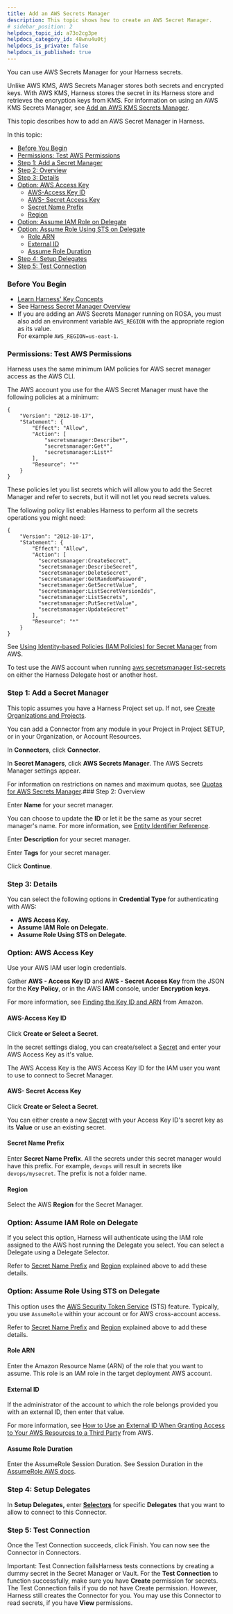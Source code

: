 ```yaml
---
title: Add an AWS Secrets Manager
description: This topic shows how to create an AWS Secret Manager.
# sidebar_position: 2
helpdocs_topic_id: a73o2cg3pe
helpdocs_category_id: 48wnu4u0tj
helpdocs_is_private: false
helpdocs_is_published: true
---
```


You can use AWS Secrets Manager for your Harness secrets.

Unlike AWS KMS, AWS Secrets Manager stores both secrets and encrypted keys. With AWS KMS, Harness stores the secret in its Harness store and retrieves the encryption keys from KMS. For information on using an AWS KMS Secrets Manager, see [Add an AWS KMS Secrets Manager](/article/pt52h8sb6z).

This topic describes how to add an AWS Secret Manager in Harness.

In this topic:

* [Before You Begin](/article/a73o2cg3pe-add-an-aws-secret-manager#before_you_begin)
* [Permissions: Test AWS Permissions](/article/a73o2cg3pe-add-an-aws-secret-manager#permissions_test_aws_permissions)
* [Step 1: Add a Secret Manager](/article/a73o2cg3pe-add-an-aws-secret-manager#step_1_add_secrets_manager)
* [Step 2: Overview](/article/a73o2cg3pe-add-an-aws-secret-manager#step_2_overview)
* [Step 3: Details](/article/a73o2cg3pe-add-an-aws-secret-manager#step_3_details)
* [Option: AWS Access Key](/article/a73o2cg3pe-add-an-aws-secret-manager#option_aws_access_key)
	+ [AWS-Access Key ID](/article/a73o2cg3pe-add-an-aws-secret-manager#aws_access_key_id)
	+ [AWS- Secret Access Key](https://ngdocs.harness.io/article/a73o2cg3pe-add-an-aws-secret-manager#aws_secret_access_key)
	+ [Secret Name Prefix](/article/a73o2cg3pe-add-an-aws-secret-manager#secret_name_prefix)
	+ [Region](/article/a73o2cg3pe-add-an-aws-secret-manager#region)
* [Option: Assume IAM Role on Delegate](/article/a73o2cg3pe-add-an-aws-secret-manager#option_assume_iam_role_on_delegate)
* [Option: Assume Role Using STS on Delegate](/article/a73o2cg3pe-add-an-aws-secret-manager#option_assume_role_using_sts_on_delegate)
	+ [Role ARN](/article/a73o2cg3pe-add-an-aws-secret-manager#role_arn)
	+ [External ID](/article/a73o2cg3pe-add-an-aws-secret-manager#external_id)
	+ [Assume Role Duration](/article/a73o2cg3pe-add-an-aws-secret-manager#assume_role_duration)
* [Step 4: Setup Delegates](/article/a73o2cg3pe-add-an-aws-secret-manager#step_4_setup_delegates)
* [Step 5: Test Connection](/article/a73o2cg3pe-add-an-aws-secret-manager#step_5_test_connection)

### Before You Begin

* [Learn Harness' Key Concepts](/article/hv2758ro4e)
* See [Harness Secret Manager Overview](/article/hngrlb7rd6)
* If you are adding an AWS Secrets Manager running on ROSA, you must also add an environment variable `AWS_REGION` with the appropriate region as its value.  
For example `AWS_REGION=us-east-1`.

### Permissions: Test AWS Permissions

Harness uses the same minimum IAM policies for AWS secret manager access as the AWS CLI.

The AWS account you use for the AWS Secret Manager must have the following policies at a minimum:


```
{  
    "Version": "2012-10-17",  
    "Statement": {  
        "Effect": "Allow",  
        "Action": [  
            "secretsmanager:Describe*",  
            "secretsmanager:Get*",  
            "secretsmanager:List*"   
        ],  
        "Resource": "*"  
    }  
}
```
These policies let you list secrets which will allow you to add the Secret Manager and refer to secrets, but it will not let you read secrets values.

The following policy list enables Harness to perform all the secrets operations you might need:


```
{  
    "Version": "2012-10-17",  
    "Statement": {  
        "Effect": "Allow",  
        "Action": [  
          "secretsmanager:CreateSecret",  
          "secretsmanager:DescribeSecret",  
          "secretsmanager:DeleteSecret",  
          "secretsmanager:GetRandomPassword",  
          "secretsmanager:GetSecretValue",  
          "secretsmanager:ListSecretVersionIds",  
          "secretsmanager:ListSecrets",  
          "secretsmanager:PutSecretValue",  
          "secretsmanager:UpdateSecret"   
        ],  
        "Resource": "*"  
    }  
}
```
See [Using Identity-based Policies (IAM Policies) for Secret Manager](https://docs.aws.amazon.com/secretsmanager/latest/userguide/auth-and-access_identity-based-policies.html) from AWS.

To test use the AWS account when running [aws secretsmanager list-secrets](https://docs.aws.amazon.com/cli/latest/reference/secretsmanager/list-secrets.html#examples) on either the Harness Delegate host or another host.

### Step 1: Add a Secret Manager

This topic assumes you have a Harness Project set up. If not, see [Create Organizations and Projects](https://ngdocs.harness.io/article/36fw2u92i4-create-an-organization).

You can add a Connector from any module in your Project in Project SETUP, or in your Organization, or Account Resources.

In **Connectors**, click **Connector**.

In **Secret Managers**, click **AWS Secrets Manager**. The AWS Secrets Manager settings appear.

For information on restrictions on names and maximum quotas, see [Quotas for AWS Secrets Manager](https://docs.aws.amazon.com/secretsmanager/latest/userguide/reference_limits.html).### Step 2: Overview

Enter **Name** for your secret manager.

You can choose to update the **ID** or let it be the same as your secret manager's name. For more information, see [Entity Identifier Reference](https://ngdocs.harness.io/article/li0my8tcz3-entity-identifier-reference).

Enter **Description** for your secret manager.

Enter **Tags** for your secret manager.

Click **Continue**.

### Step 3: Details

You can select the following options in **Credential Type** for authenticating with AWS:

* **AWS Access Key.**
* **Assume IAM Role on Delegate.**
* **Assume Role Using STS on Delegate.**

### Option: AWS Access Key

Use your AWS IAM user login credentials.

Gather **AWS - Access Key ID** and **AWS - Secret Access Key** from the JSON for the **Key Policy**, or in the AWS **IAM** console, under **Encryption keys**.

For more information, see [Finding the Key ID and ARN](https://docs.aws.amazon.com/kms/latest/developerguide/viewing-keys.html#find-cmk-id-arn) from Amazon.

#### AWS-Access Key ID

Click **Create or Select a Secret**.

In the secret settings dialog, you can create/select a [Secret](/article/osfw70e59c-add-use-text-secrets) and enter your AWS Access Key as it's value.

The AWS Access Key is the AWS Access Key ID for the IAM user you want to use to connect to Secret Manager.

#### AWS- Secret Access Key

Click **Create or Select a Secret**.

You can either create a new [Secret](/article/osfw70e59c-add-use-text-secrets) with your Access Key ID's secret key as its **Value** or use an existing secret.

#### Secret Name Prefix

Enter **Secret Name Prefix**. All the secrets under this secret manager would have this prefix. For example, `devops` will result in secrets like `devops/mysecret`. The prefix is not a folder name.

#### Region

Select the AWS **Region** for the Secret Manager.

### Option: Assume IAM Role on Delegate

If you select this option, Harness will authenticate using the IAM role assigned to the AWS host running the Delegate you select. You can select a Delegate using a Delegate Selector.

Refer to [Secret Name Prefix](/article/a73o2cg3pe-add-an-aws-secret-manager#secret_name_prefix) and [Region](/article/a73o2cg3pe-add-an-aws-secret-manager#region) explained above to add these details.

### Option: Assume Role Using STS on Delegate

This option uses the [AWS Security Token Service](https://docs.aws.amazon.com/IAM/latest/UserGuide/id_credentials_temp.html) (STS) feature. Typically, you use `AssumeRole` within your account or for AWS cross-account access.

Refer to [Secret Name Prefix](/article/a73o2cg3pe-add-an-aws-secret-manager#secret_name_prefix) and [Region](/article/a73o2cg3pe-add-an-aws-secret-manager#region) explained above to add these details.

#### Role ARN

Enter the Amazon Resource Name (ARN) of the role that you want to assume. This role is an IAM role in the target deployment AWS account.

#### External ID

If the administrator of the account to which the role belongs provided you with an external ID, then enter that value.

For more information, see [How to Use an External ID When Granting Access to Your AWS Resources to a Third Party](https://docs.aws.amazon.com/IAM/latest/UserGuide/id_roles_create_for-user_externalid.html) from AWS.

#### Assume Role Duration

Enter the AssumeRole Session Duration. See Session Duration in the [AssumeRole AWS docs](https://docs.aws.amazon.com/STS/latest/APIReference/API_AssumeRole.html).

### Step 4: Setup Delegates

In **Setup Delegates,** enter [**Selectors**](/article/nnuf8yv13o-select-delegates-with-selectors#option_select_a_delegate_for_a_connector_using_tags) for specific **Delegates** that you want to allow to connect to this Connector.

### Step 5: Test Connection

Once the Test Connection succeeds, click Finish. You can now see the Connector in Connectors.​

Important: Test Connection failsHarness tests connections by creating a dummy secret in the Secret Manager or Vault. For the **Test Connection** to function successfully, make sure you have **Create** permission for secrets.  
The Test Connection fails if you do not have Create permission. However, Harness still creates the Connector for you. You may use this Connector to read secrets, if you have **View** permissions.